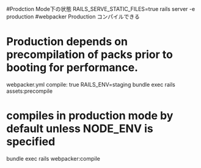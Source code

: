 #Prodction Mode下の状態
RAILS_SERVE_STATIC_FILES=true rails server -e production
#webpacker Production コンパイルできる

# Production depends on precompilation of packs prior to booting for performance.
webpacker.yml
compile: true
RAILS_ENV=staging bundle exec rails assets:precompile

# compiles in production mode by default unless NODE_ENV is specified
bundle exec rails webpacker:compile
